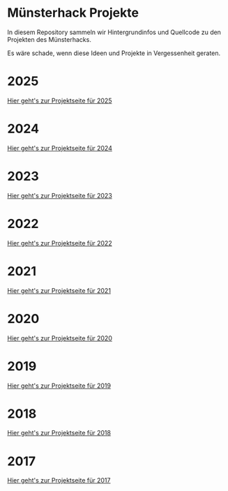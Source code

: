 # Münsterhack Projekte

In diesem Repository sammeln wir Hintergrundinfos und Quellcode zu den Projekten des Münsterhacks.

Es wäre schade, wenn diese Ideen und Projekte in Vergessenheit geraten.

# 2025

[Hier geht's zur Projektseite für 2025](2025.md)

# 2024

[Hier geht's zur Projektseite für 2024](2024.md)

# 2023

[Hier geht's zur Projektseite für 2023](2023.md)

# 2022

[Hier geht's zur Projektseite für 2022](2022.md)

# 2021

[Hier geht's zur Projektseite für 2021](2021.md)

# 2020

[Hier geht's zur Projektseite für 2020](2020.md)

# 2019

[Hier geht's zur Projektseite für 2019](2019.md)

# 2018

[Hier geht's zur Projektseite für 2018](2018.md)

# 2017

[Hier geht's zur Projektseite für 2017](2017.md)
